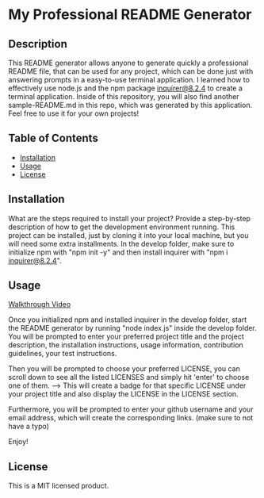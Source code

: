 # My Professional README Generator

## Description

This README generator allows anyone to generate quickly a professional README file, that can be used for any project, which can be done just with answering prompts in a easy-to-use terminal application. 
I learned how to effectively use node.js and the npm package inquirer@8.2.4 to create a terminal application. 
Inside of this repository, you will also find another sample-README.md in this repo, which was generated by this application. 
Feel free to use it for your own projects!

## Table of Contents

- [Installation](#installation)
- [Usage](#usage)
- [License](#license)

## Installation

What are the steps required to install your project? Provide a step-by-step description of how to get the development environment running.
This project can be installed, just by cloning it into your local machine, but you will need some extra installments.
In the develop folder, make sure to initialize npm with "npm init -y" and then 
install inquirer with "npm i inquirer@8.2.4".

## Usage

[Walkthrough Video](https://drive.google.com/file/d/10jjoVrStM0HQPWVA1WKOM3rIHwyDmxay/view)

Once you initialized npm and installed inquirer in the develop folder,
start the README generator by running "node index.js" inside the develop folder.
You will be prompted to enter your preferred project title and the project description, the installation instructions, usage information, contribution guidelines, your test instructions.

Then you will be prompted to choose your preferred LICENSE, you can scroll down to see all the listed LICENSES and simply hit 'enter' to choose one of them. --> This will create a badge for that specific LICENSE under your project title and also display the LICENSE in the LICENSE section.

Furthermore, you will be prompted to enter your github username and your email address, which will create the corresponding links. (make sure to not have a typo)

Enjoy!

## License

This is a MIT licensed product.


